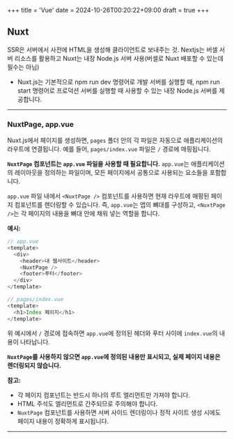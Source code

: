 +++
title = 'Vue'
date = 2024-10-26T00:20:22+09:00
draft = true
+++
## Nuxt

SSR은 서버에서 사전에 HTML을 생성해 클라이언트로 보내주는 것.
Nextjs는 버셀 서버 리소스를 활용하고
Nuxt는 내장 Node.js 서버 사용(버셀로 Nuxt 배포할 수 있는데 필수는 아님)
- Nuxt.js는 기본적으로 npm run dev 명령어로 개발 서버를 실행할 때, npm run start 명령어로 프로덕션 서버를 실행할 때 사용할 수 있는 내장 Node.js 서버를 제공합니다. 

---
### NuxtPage, app.vue
Nuxt.js에서 페이지를 생성하면, `pages` 폴더 안의 각 파일은 자동으로 애플리케이션의 라우트에 연결됩니다. 예를 들어, `pages/index.vue` 파일은 `/` 경로에 매핑됩니다. 

**`NuxtPage` 컴포넌트는 `app.vue` 파일을 사용할 때 필요합니다.** `app.vue`는 애플리케이션의 레이아웃을 정의하는 파일이며, 모든 페이지에서 공통으로 사용되는 요소들을 포함합니다. 

`app.vue` 파일 내에서 `<NuxtPage />` 컴포넌트를 사용하면 현재 라우트에 매핑된 페이지 컴포넌트를 렌더링할 수 있습니다. 즉, `app.vue`는 앱의 뼈대를 구성하고, `<NuxtPage />`는 각 페이지의 내용을 뼈대 안에 채워 넣는 역할을 합니다.

**예시:**

```js
// app.vue
<template>
  <div>
    <header>내 웹사이트</header>
    <NuxtPage /> 
    <footer>푸터</footer>
  </div>
</template>
```

```js
// pages/index.vue
<template>
  <h1>Index 페이지</h1>
</template>
```

위 예시에서 `/` 경로에 접속하면 `app.vue`에 정의된 헤더와 푸터 사이에 `index.vue`의 내용이 나타납니다. 

**`NuxtPage`를 사용하지 않으면 `app.vue`에 정의된 내용만 표시되고, 실제 페이지 내용은 렌더링되지 않습니다.**

**참고:**

* 각 페이지 컴포넌트는 반드시 하나의 루트 엘리먼트만 가져야 합니다. 
* HTML 주석도 엘리먼트로 간주되므로 주의해야 합니다.
* `NuxtPage` 컴포넌트를 사용하면 서버 사이드 렌더링이나 정적 사이트 생성 시에도 페이지 내용이 정확하게 표시됩니다.


---


